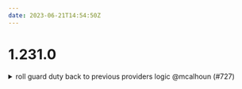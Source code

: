```yaml
---
date: 2023-06-21T14:54:50Z
---
```


# 1.231.0

<details>
  <summary>roll guard duty back to previous providers logic @mcalhoun (#727)</summary>

### what
* Roll the Guard Duty component back to using the previous logic for role assumption.

### why
* The newer method is causing the provider to try to assume the role twice. We get the error:

```
AWS Error: operation error STS: AssumeRole, https response error StatusCode: 403, RequestID: 00000000-0000-0000-0000-00000000, api error AccessDenied: User: arn:aws:sts::000000000000:assumed-role/acme-core-gbl-security-terraform/aws-go-sdk-1687312396297825294 is not authorized to perform: sts:AssumeRole on resource: arn:aws:iam::000000000000:role/acme-core-gbl-security-terraform
```

</details>